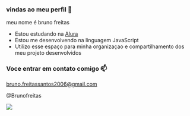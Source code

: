 ### vindas ao meu perfil 💙

meu nome é bruno freitas

- Estou estudando na [Alura](https://www.alura.com.br)
- Estou me desenvolvendo na linguagem JavaScript
- Utilizo esse espaço para minha organizaçao e compartilhamento dos  meu projeto desenvolvidos

### Voce entrar em contato comigo 📫

bruno.freitassantos2006@gmail.com
    
@Brunofreitas


![](https://media1.tenor.com/m/MojW2yr1vFoAAAAC/money-money-money.gif)
